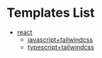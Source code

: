 # Templates List

- [react](./react)
  - [javascript+tailwindcss](./react/javascript+tailwindcss)
  - [typescript+tailwindcss](./react/typescript+tailwindcss)
